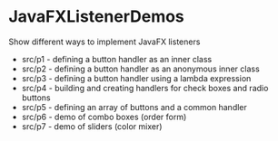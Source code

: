 # JavaFXListenerDemos
Show different ways to implement JavaFX listeners

- src/p1 - defining a button handler as an inner class
- src/p2 - defining a button handler as an anonymous inner class
- src/p3 - defining a button handler using a lambda expression
- src/p4 - building and creating handlers for check boxes and radio buttons
- src/p5 - defining an array of buttons and a common handler
- src/p6 - demo of combo boxes (order form)
- src/p7 - demo of sliders (color mixer)
